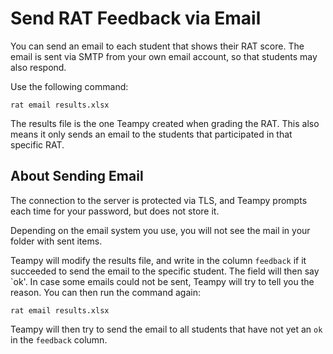 ---
---

# Send RAT Feedback via Email

You can send an email to each student that shows their RAT score. 
The email is sent via SMTP from your own email account, so that students may also respond.

Use the following command:

    rat email results.xlsx

The results file is the one Teampy created when grading the RAT. 
This also means it only sends an email to the students that participated in that specific RAT.




## About Sending Email

The connection to the server is protected via TLS, and Teampy prompts each time for your password, but does not store it.

Depending on the email system you use, you will not see the mail in your folder with sent items.

Teampy will modify the results file, and write in the column `feedback` if it succeeded to send the email to the specific student. 
The field will then say `ok'. 
In case some emails could not be sent, Teampy will try to tell you the reason. 
You can then run the command again:

    rat email results.xlsx

Teampy will then try to send the email to all students that have not yet an `ok` in the `feedback` column. 